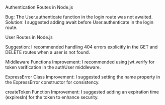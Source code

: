 Authentication Routes in Node.js

Bug: The User.authenticate function in the login route was not awaited.
Solution: I suggested adding await before User.authenticate in the login route.


User Routes in Node.js

Suggestion: I recommended handling 404 errors explicitly in the GET and DELETE routes when a user is not found.

Middleware Functions
Improvement: I recommended using jwt.verify for token verification in the authUser middleware.


ExpressError Class
Improvement: I suggested setting the name property in the ExpressError constructor for consistency.

createToken Function
Improvement: I suggested adding an expiration time (expiresIn) for the token to enhance security.